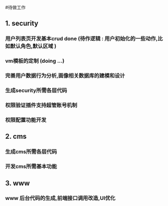 #待做工作
## 1. security
### 用户列表页开发基本crud done (待作逻辑 : 用户初始化的一些动作,比如默认角色,默认区域 )
### vm模板的定制 (doing ...)
### 完善用户数据行为分析,画像相关数据库的建模和设计
### 生成security所需各层代码
### 权限验证插件支持超管账号机制
### 权限配置功能开发
## 2. cms
### 生成cms所需各层代码
### 开发cms所需基本功能
## 3. www
### www 后台代码的生成,前端接口调用改造,UI优化